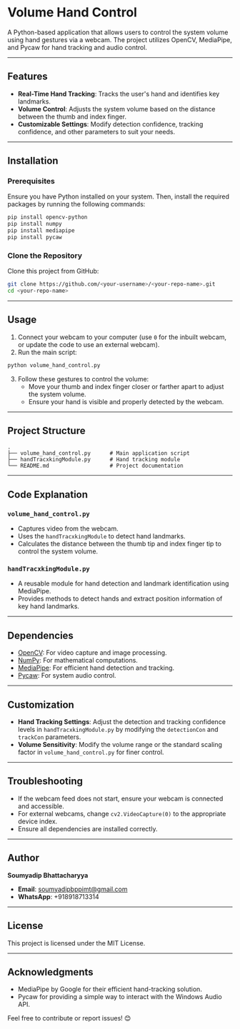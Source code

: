 # Volume Hand Control

A Python-based application that allows users to control the system volume using hand gestures via a webcam. The project utilizes OpenCV, MediaPipe, and Pycaw for hand tracking and audio control.

---

## Features
- **Real-Time Hand Tracking**: Tracks the user's hand and identifies key landmarks.
- **Volume Control**: Adjusts the system volume based on the distance between the thumb and index finger.
- **Customizable Settings**: Modify detection confidence, tracking confidence, and other parameters to suit your needs.

---

## Installation

### Prerequisites
Ensure you have Python installed on your system. Then, install the required packages by running the following commands:

```bash
pip install opencv-python
pip install numpy
pip install mediapipe
pip install pycaw
```

### Clone the Repository
Clone this project from GitHub:

```bash
git clone https://github.com/<your-username>/<your-repo-name>.git
cd <your-repo-name>
```

---

## Usage

1. Connect your webcam to your computer (use `0` for the inbuilt webcam, or update the code to use an external webcam).
2. Run the main script:

```bash
python volume_hand_control.py
```

3. Follow these gestures to control the volume:
   - Move your thumb and index finger closer or farther apart to adjust the system volume.
   - Ensure your hand is visible and properly detected by the webcam.

---

## Project Structure

```
.
├── volume_hand_control.py      # Main application script
├── handTracxkingModule.py      # Hand tracking module
└── README.md                   # Project documentation
```

---

## Code Explanation

### `volume_hand_control.py`
- Captures video from the webcam.
- Uses the `handTracxkingModule` to detect hand landmarks.
- Calculates the distance between the thumb tip and index finger tip to control the system volume.

### `handTracxkingModule.py`
- A reusable module for hand detection and landmark identification using MediaPipe.
- Provides methods to detect hands and extract position information of key hand landmarks.

---

## Dependencies

- [OpenCV](https://opencv.org/): For video capture and image processing.
- [NumPy](https://numpy.org/): For mathematical computations.
- [MediaPipe](https://mediapipe.dev/): For efficient hand detection and tracking.
- [Pycaw](https://github.com/AndreMiras/pycaw): For system audio control.

---

## Customization

- **Hand Tracking Settings**: Adjust the detection and tracking confidence levels in `handTracxkingModule.py` by modifying the `detectionCon` and `trackCon` parameters.
- **Volume Sensitivity**: Modify the volume range or the standard scaling factor in `volume_hand_control.py` for finer control.

---

## Troubleshooting

- If the webcam feed does not start, ensure your webcam is connected and accessible.
- For external webcams, change `cv2.VideoCapture(0)` to the appropriate device index.
- Ensure all dependencies are installed correctly.

---

## Author
**Soumyadip Bhattacharyya**

- **Email**: [soumyadipbppimt@gmail.com](mailto:soumyadipbppimt@gmail.com)
- **WhatsApp**: +918918713314

---

## License
This project is licensed under the MIT License.

---

## Acknowledgments
- MediaPipe by Google for their efficient hand-tracking solution.
- Pycaw for providing a simple way to interact with the Windows Audio API.

Feel free to contribute or report issues! 😊
